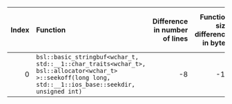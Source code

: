 |   Index | Function                                                                                                                                                 |   Difference in number of lines |   Function size difference in bytes | Disassembly                                                             |   Number of lines in `assume` build |   Number of bytes in `assume` build |   Number of lines in `none` build |   Number of bytes in `none` build |
|--------:|:---------------------------------------------------------------------------------------------------------------------------------------------------------|--------------------------------:|------------------------------------:|:------------------------------------------------------------------------|------------------------------------:|------------------------------------:|----------------------------------:|----------------------------------:|
|       0 | `bsl::basic_stringbuf<wchar_t, std::__1::char_traits<wchar_t>, bsl::allocator<wchar_t> >::seekoff(long long, std::__1::ios_base::seekdir, unsigned int)` |                              -8 |                                 -16 | [Assumed](0.assume.s.txt), [Ignored](0.none.s.txt), [Diff](0.diff.html) |                                 576 |                             4714240 |                               592 |                           4714256 |